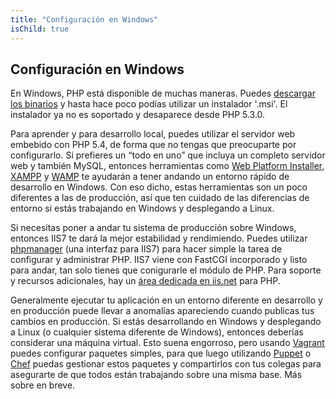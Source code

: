 ```yaml
---
title: "Configuración en Windows"
isChild: true
---
```

## Configuración en Windows

En Windows, PHP está disponible de muchas maneras. Puedes [descargar los binarios][php-downloads]
y hasta hace poco podías utilizar un instalador '.msi'. El instalador ya no es soportado y desaparece
desde PHP 5.3.0.

Para aprender y para desarrollo local, puedes utilizar el servidor web embebido con PHP 5.4, de forma que
no tengas que preocuparte por configurarlo. Si prefieres un “todo en uno” que incluya un completo
servidor web y también MySQL, entonces herramientas como [Web Platform Installer][wpi], [XAMPP][xampp]
y [WAMP][wamp] te ayudarán a tener andando un entorno rápido de desarrollo en Windows. Con eso dicho,
estas herramientas son un poco diferentes a las de producción, así que ten cuidado de las diferencias
de entorno si estás trabajando en Windows y desplegando a Linux.

Si necesitas poner a andar tu sistema de producción sobre Windows, entonces IIS7 te dará la mejor
estabilidad y rendimiendo. Puedes utilizar [phpmanager][phpmanager] (una interfaz para IIS7) para hacer
simple la tarea de configurar y administrar PHP. IIS7 viene con FastCGI incorporado y listo para andar,
tan solo tienes que conigurarle el módulo de PHP. Para soporte y recursos adicionales, hay un
[área dedicada en iis.net][php-iis] para PHP.

Generalmente ejecutar tu aplicación en un entorno diferente en desarrollo y en producción puede llevar
a anomalías apareciendo cuando publicas tus cambios en producción. Si estás desarrollando en Windows y
desplegando a Linux (o cualquier sistema diferente de Windows), entonces deberías considerar una
máquina virtual. Esto suena engorroso, pero usando [Vagrant][vagrant] puedes configurar paquetes simples,
para que luego utilizando [Puppet][puppet] o [Chef][chef] puedas gestionar estos paquetes y compartirlos
con tus colegas para asegurarte de que todos están trabajando sobre una misma base. Más sobre en breve.

[php-downloads]: http://windows.php.net/download/
[wpi]: http://www.microsoft.com/web/downloads/platform.aspx
[xampp]: http://www.apachefriends.org/es/xampp.html
[wamp]: http://www.wampserver.com/
[phpmanager]: http://phpmanager.codeplex.com/
[php-iis]: http://php.iis.net/
[vagrant]: http://vagrantup.com/
[puppet]: http://www.puppetlabs.com/
[chef]: http://www.opscode.com/